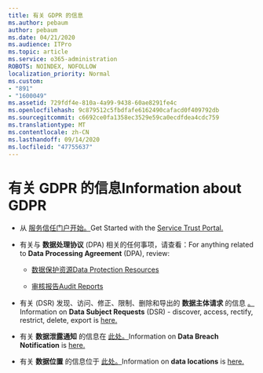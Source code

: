 ```yaml
---
title: 有关 GDPR 的信息
ms.author: pebaum
author: pebaum
ms.date: 04/21/2020
ms.audience: ITPro
ms.topic: article
ms.service: o365-administration
ROBOTS: NOINDEX, NOFOLLOW
localization_priority: Normal
ms.custom:
- "891"
- "1600049"
ms.assetid: 729fdf4e-810a-4a99-9438-60ae8291fe4c
ms.openlocfilehash: 9c879512c5fbdfafe6162490cafacd0f409792db
ms.sourcegitcommit: c6692ce0fa1358ec3529e59ca0ecdfdea4cdc759
ms.translationtype: MT
ms.contentlocale: zh-CN
ms.lasthandoff: 09/14/2020
ms.locfileid: "47755637"
---
```

# <a name="information-about-gdpr"></a><span data-ttu-id="7d1ed-102">有关 GDPR 的信息</span><span class="sxs-lookup"><span data-stu-id="7d1ed-102">Information about GDPR</span></span>

- <span data-ttu-id="7d1ed-103">从 [服务信任门户开始。](https://servicetrust.microsoft.com/ViewPage/GDPRGetStarted)</span><span class="sxs-lookup"><span data-stu-id="7d1ed-103">Get Started with the [Service Trust Portal.](https://servicetrust.microsoft.com/ViewPage/GDPRGetStarted)</span></span>

- <span data-ttu-id="7d1ed-104">有关与 **数据处理协议** (DPA) 相关的任何事项，请查看：</span><span class="sxs-lookup"><span data-stu-id="7d1ed-104">For anything related to **Data Processing Agreement** (DPA), review:</span></span>

  - [<span data-ttu-id="7d1ed-105">数据保护资源</span><span class="sxs-lookup"><span data-stu-id="7d1ed-105">Data Protection Resources</span></span>](https://servicetrust.microsoft.com/ViewPage/TrustDocuments)

  - [<span data-ttu-id="7d1ed-106">审核报告</span><span class="sxs-lookup"><span data-stu-id="7d1ed-106">Audit Reports</span></span>](https://servicetrust.microsoft.com/ViewPage/MSComplianceGuide)

- <span data-ttu-id="7d1ed-107">有关 (DSR) 发现、访问、修正、限制、删除和导出的 **数据主体请求** 的信息 [。](https://docs.microsoft.com/microsoft-365/compliance/gdpr-dsr-office365)</span><span class="sxs-lookup"><span data-stu-id="7d1ed-107">Information on **Data Subject Requests** (DSR) - discover, access, rectify, restrict, delete, export is [here.](https://docs.microsoft.com/microsoft-365/compliance/gdpr-dsr-office365)</span></span>

- <span data-ttu-id="7d1ed-108">有关 **数据泄露通知** 的信息在 [此处。](https://servicetrust.microsoft.com/ViewPage/GDPRBreach)</span><span class="sxs-lookup"><span data-stu-id="7d1ed-108">Information on **Data Breach Notification** is [here.](https://servicetrust.microsoft.com/ViewPage/GDPRBreach)</span></span>

- <span data-ttu-id="7d1ed-109">有关 **数据位置** 的信息位于 [此处。](https://products.office.com/where-is-your-data-located?ms.officeurl=datamaps&amp;geo=All#All)</span><span class="sxs-lookup"><span data-stu-id="7d1ed-109">Information on **data locations** is [here.](https://products.office.com/where-is-your-data-located?ms.officeurl=datamaps&amp;geo=All#All)</span></span>
